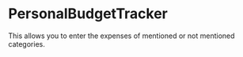 # PersonalBudgetTracker
This allows you to enter the expenses of mentioned or not mentioned categories.
